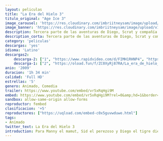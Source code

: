 ```yaml
---
layout: peliculas
title: "La Era del Hielo 3"
titulo_original: "Age Ice 3"
image_carousel: 'https://res.cloudinary.com/imbriitneysam/image/upload/v1543533871/era3-poster-min.jpg'
image_banner: 'https://res.cloudinary.com/imbriitneysam/image/upload/v1543533882/era3-banner-min.jpg'
description: Tercera parte de las aventuras de Diego, Scrat y compañía. En esta ocasión, les tocará lidiar con varios dinosaurios. Scrat sigue intentando apoderarse de la muy escurridiza bellota (mientras, tal vez, encuentra el verdadero amor); Manny y Ellie esperan el nacimiento de su mini-mamut; Sid, el perezoso, se mete en un buen lío al formar de repente una familia propia tras encontrarse unos huevos de dinosaurio; y Diego, el tigre de dientes de sable, se pregunta si pasar tanto tiempo con sus amigos no le estará volviendo demasiado "blandito". Con el fin de salvar al infortunado Sid, la pandilla se adentra en un misterioso mundo subterráneo, donde tienen algunos enfrentamientos con los dinosaurios, lidian con una enloquecida flora y fauna, y conocen a una comadreja tuerta e implacable cazadora de dinosaurios llamada Buck.
description_corta: Tercera parte de las aventuras de Diego, Scrat y compañía. En esta ocasión, les tocará lidiar con varios dinosaurios. Scrat sigue intentando apoderarse de la muy escurridiza bellota (mientras, tal vez, encuentra el verdadero amor); Manny y Ellie esperan el...
category: 'peliculas'
descargas: 'yes'
idioma: 'Latino'
descargas2:
    descarga-2: ["1", "https://www.rapidvideo.com/d/FIMH1RHNP4", "https://www.google.com/s2/favicons?domain=www.rapidvideo.com","RapidVideo","https://res.cloudinary.com/imbriitneysam/image/upload/v1541473684/mexico.png", "Latino", "Full HD"]
    descarga-1: ["2", "https://oload.fun/f/ZC0XyRj87RA/La_era_de_hielo_3__El_origen_de_los_dinosaurios_%282009%29_.MP4.mp4", "https://www.google.com/s2/favicons?domain=openload.co","OpenLoad","https://res.cloudinary.com/imbriitneysam/image/upload/v1541473684/mexico.png", "Latino", "Full HD"]
anio: '2009'
duracion: '1h 34 min'
calidad: 'Full HD'
estrellas: '5'
genero: Animado, Comedia
trailer: https://www.youtube.com/embed/vr5xRqHgi9M
embed: https://www.youtube.com/embed/vr5xRqHgi9M?rel=0&amp;hd=1&border=0&wmode=opaque&enablejsapi=1&modestbranding=1&controls=1&showinfo=1
sandbox: allow-same-origin allow-forms
reproductor: fembed
clasificacion: '+5'
reproductores: ["https://uqload.com/embed-c0x5guvwduwe.html"]
tags:
- Animado
twitter_text: La Era del Hielo 3
introduction: Para Manny el mamut, Sid el perezoso y Diego el tigre dientes de sable, la vida es mucho más apacible desde el deshielo cuando la temperatura empezó a subir. Sin embargo, ¡sus problemas no han hecho más que empezar! Manny sueña con fundar una
---
```












